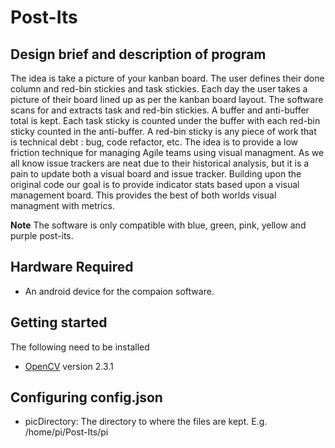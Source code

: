 Post-Its
========
Design brief and description of program 
---
The idea is take a picture of your kanban board. The user defines their done column and red-bin stickies and task stickies. Each day the user takes a picture of their board lined up as per the kanban board layout. The software scans for and extracts task and red-bin stickies. A buffer and anti-buffer total is kept. Each task sticky is counted under the buffer with each red-bin sticky counted in the anti-buffer. A red-bin sticky is any piece of work that is technical debt : bug, code refactor, etc. The idea is to provide a low friction technique for managing Agile teams using visual managment. As we all know issue trackers are neat due to their historical analysis, but it is a pain to update both a visual board and issue tracker. Building upon the original code our goal is to provide indicator stats based upon a visual management board. This provides the best of both worlds visual managment with metrics.

**Note** The software is only compatible with blue, green, pink, yellow and purple post-its.

Hardware Required
---
- An android device for the compaion software.

Getting started
---
The following need to be installed

- [OpenCV](http://opencv.org/) version 2.3.1

Configuring config.json
---

- picDirectory:  The directory to where the files are kept. E.g. /home/pi/Post-Its/pi

